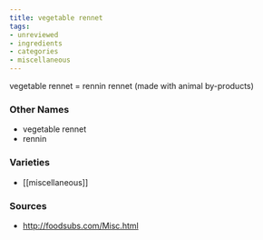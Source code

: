 ```yaml
---
title: vegetable rennet
tags:
- unreviewed
- ingredients
- categories
- miscellaneous
---
```

vegetable rennet = rennin rennet (made with animal by-products)

### Other Names

* vegetable rennet
* rennin

### Varieties

* [[miscellaneous]]

### Sources
* http://foodsubs.com/Misc.html
